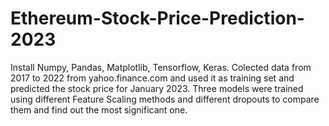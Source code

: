 # Ethereum-Stock-Price-Prediction-2023

Install Numpy, Pandas, Matplotlib, Tensorflow, Keras.
Colected data from 2017 to 2022 from yahoo.finance.com and used it as training set and predicted the stock price for January 2023.
Three models were trained using different Feature Scaling methods and different dropouts to compare them and find out the most significant one.
